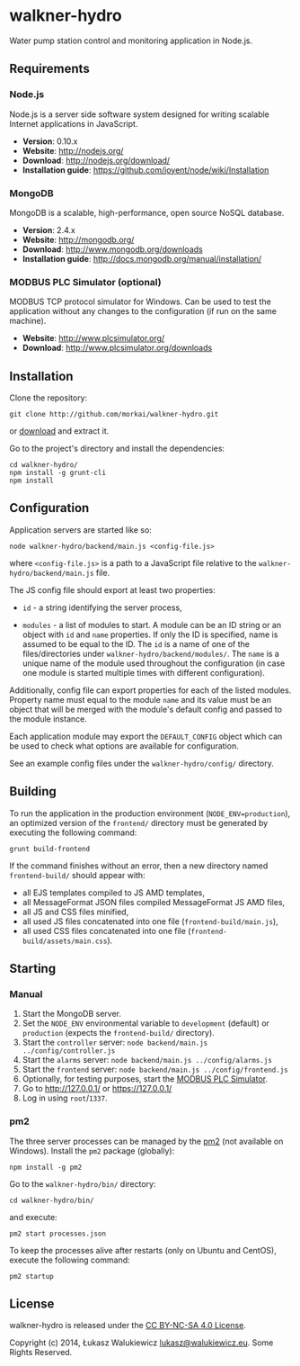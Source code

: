 # walkner-hydro

Water pump station control and monitoring application in Node.js.

## Requirements

### Node.js

Node.js is a server side software system designed for writing scalable
Internet applications in JavaScript.

  * __Version__: 0.10.x
  * __Website__: http://nodejs.org/
  * __Download__: http://nodejs.org/download/
  * __Installation guide__: https://github.com/joyent/node/wiki/Installation

### MongoDB

MongoDB is a scalable, high-performance, open source NoSQL database.

  * __Version__: 2.4.x
  * __Website__: http://mongodb.org/
  * __Download__: http://www.mongodb.org/downloads
  * __Installation guide__: http://docs.mongodb.org/manual/installation/

### MODBUS PLC Simulator (optional)

MODBUS TCP protocol simulator for Windows. Can be used to test the application without any changes
to the configuration (if run on the same machine).

  * __Website__: http://www.plcsimulator.org/
  * __Download__: http://www.plcsimulator.org/downloads

## Installation

Clone the repository:

```
git clone http://github.com/morkai/walkner-hydro.git
```

or [download](https://github.com/morkai/walkner-hydro/zipball/master)
and extract it.

Go to the project's directory and install the dependencies:

```
cd walkner-hydro/
npm install -g grunt-cli
npm install
```

## Configuration

Application servers are started like so:

```
node walkner-hydro/backend/main.js <config-file.js>
```

where `<config-file.js>` is a path to a JavaScript file relative
to the `walkner-hydro/backend/main.js` file.

The JS config file should export at least two properties:

  - `id` - a string identifying the server process,

  - `modules` - a list of modules to start. A module can be an ID string or an object with
    `id` and `name` properties. If only the ID is specified, name is assumed to be equal to the ID.
    The `id` is a name of one of the files/directories under `walkner-hydro/backend/modules/`.
    The `name` is a unique name of the module used throughout the configuration (in case one module
    is started multiple times with different configuration).

Additionally, config file can export properties for each of the listed modules.
Property name must equal to the module `name` and its value must be an object that will be merged
with the module's default config and passed to the module instance.

Each application module may export the `DEFAULT_CONFIG` object which can be used to check what
options are available for configuration.

See an example config files under the `walkner-hydro/config/` directory.

## Building

To run the application in the production environment (`NODE_ENV=production`), an optimized version
of the `frontend/` directory must be generated by executing the following command:

`grunt build-frontend`

If the command finishes without an error, then a new directory named `frontend-build/` should appear
with:

  - all EJS templates compiled to JS AMD templates,
  - all MessageFormat JSON files compiled MessageFormat JS AMD files,
  - all JS and CSS files minified,
  - all used JS files concatenated into one file (`frontend-build/main.js`),
  - all used CSS files concatenated into one file (`frontend-build/assets/main.css`).

## Starting

### Manual

1. Start the MongoDB server.
2. Set the `NODE_ENV` environmental variable to `development` (default) or `production` (expects
   the `frontend-build/` directory).
3. Start the `controller` server: `node backend/main.js ../config/controller.js`
4. Start the `alarms` server: `node backend/main.js ../config/alarms.js`
5. Start the `frontend` server: `node backend/main.js ../config/frontend.js`
6. Optionally, for testing purposes, start the [MODBUS PLC Simulator](http://www.plcsimulator.org/).
7. Go to http://127.0.0.1/ or https://127.0.0.1/
8. Log in using `root`/`1337`.

### pm2

The three server processes can be managed by the [pm2](http://pm2.io/) (not available on Windows).
Install the `pm2` package (globally):

```
npm install -g pm2
```

Go to the `walkner-hydro/bin/` directory:

```
cd walkner-hydro/bin/
```

and execute:

```
pm2 start processes.json
```

To keep the processes alive after restarts (only on Ubuntu and CentOS),
execute the following command:

```
pm2 startup
```

## License

walkner-hydro is released under the [CC BY-NC-SA 4.0 License](https://github.com/morkai/walkner-hydro/blob/master/license.md).

Copyright (c) 2014, Łukasz Walukiewicz <lukasz@walukiewicz.eu>. Some Rights Reserved.

